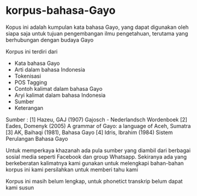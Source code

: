 # korpus-bahasa-Gayo
Kopus ini adalah kumpulan kata bahasa Gayo, yang dapat digunakan oleh siapa saja untuk tujuan pengembangan ilmu pengetahuan, terutama yang berhubungan dengan budaya Gayo

Korpus ini terdiri dari
- Kata bahasa Gayo
- Arti dalam bahasa Indonesia
- Tokenisasi
- POS Tagging
- Contoh kalimat dalam bahasa Gayo
- Aryi kalimat dalam bahasa Indonesia
- Sumber
- Keterangan

Sumber :
[1] Hazeu, GAJ (1907) Gajosch - Nederlandsch Wordenboek
[2] Eades, Domenyk (2005) A grammar of Gayo: a language of Aceh, Sumatra
[3] AK, Baihaqi (1981), Bahasa Gayo
[4] Idris, Ibrahim (1984) Sistem Perulangan Bahasa Gayo

Untuk memperkaya khazanah ada pula sumber yang diambil dari berbagai sosial media seperti Facebook dan group Whatsapp. Sekiranya ada yang berkeberatan kalimatnya kami gunakan untuk melengkapi bahan-bahan korpus ini kami persilahkan untuk memberi tahu kami

Korpus ini masih belum lengkap, untuk phonetict transkrip belum dapat kami susun
